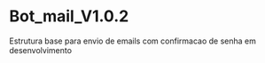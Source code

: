 # Bot_mail_V1.0.2
Estrutura base para envio de emails com confirmacao de senha em desenvolvimento 
	
